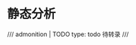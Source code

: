 <!--
SPDX-FileCopyrightText: 2021 Shuai Zhang

SPDX-License-Identifier: CC-BY-NC-ND-4.0
-->

# 静态分析

/// admonition | TODO
    type: todo
待转录
///
